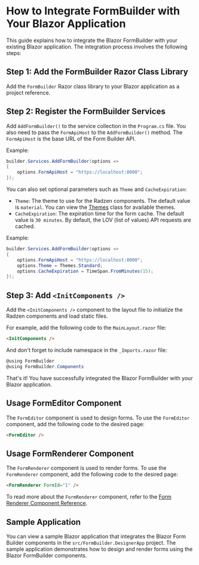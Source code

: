 # How to Integrate FormBuilder with Your Blazor Application

This guide explains how to integrate the Blazor FormBuilder with your existing Blazor application. 
The integration process involves the following steps:

## Step 1: Add the FormBuilder Razor Class Library

Add the `FormBuilder` Razor class library to your Blazor application as a project reference.

## Step 2: Register the FormBuilder Services

Add `AddFormBuilder()` to the service collection in the `Program.cs` file. 
You also need to pass the `FormApiHost` to the `AddFormBuilder()` method. 
The `FormApiHost` is the base URL of the Form Builder API.

Example:

```csharp
builder.Services.AddFormBuilder(options =>
{
    options.FormApiHost = "https://localhost:8000";
});
```

You can also set optional parameters such as `Theme` and `CacheExpiration`:
- `Theme`: The theme to use for the Radzen components. The default value is `material`. 
You can view the [Themes](../src/FormBuilder/Themes.cs) class for available themes.
- `CacheExpiration`: The expiration time for the form cache. The default value is `30 minutes`.
By default, the LOV (list of values) API requests are cached.

Example:
```csharp
builder.Services.AddFormBuilder(options =>
{
    options.FormApiHost = "https://localhost:8000";
    options.Theme = Themes.Standard;
    options.CacheExpiration = TimeSpan.FromMinutes(15);
});
```

## Step 3: Add `<InitComponents />`

Add the `<InitComponents />` component to the layout file to initialize the Radzen components and load static files.

For example, add the following code to the `MainLayout.razor` file:

```html
<InitComponents />
```

And don't forget to include namespace in the `_Imports.razor` file:

```csharp
@using FormBuilder
@using FormBuilder.Components
```

That's it! You have successfully integrated the Blazor FormBuilder with your Blazor application.

## Usage FormEditor Component
The `FormEditor` component is used to design forms. 
To use the `FormEditor` component, add the following code to the desired page:

```html
<FormEditor />
```

## Usage FormRenderer Component
The `FormRenderer` component is used to render forms.
To use the `FormRenderer` component, add the following code to the desired page:

```html
<FormRenderer FormId="1" />
```

To read more about the `FormRenderer` component, refer to the [Form Renderer Component Reference](form-renderer.md).

## Sample Application

You can view a sample Blazor application that integrates the Blazor Form Builder components in the `src/FormBuilder.DesignerApp` project. 
The sample application demonstrates how to design and render forms using the Blazor FormBuilder components.

